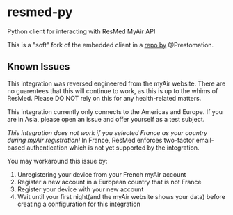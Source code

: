 # resmed-py
Python client for interacting with ResMed MyAir API

This is a "soft" fork of the embedded client in a [repo by](https://github.com/prestomation/resmed_myair_sensors/) @Prestomation. 

## Known Issues

This integration was reversed engineered from the myAir website. There are no guarentees that this will continue to work, as this is up to the whims of ResMed. Please DO NOT rely on this for any health-related matters.

This integration currently only connects to the Americas and Europe. If you are in Asia, please open an issue and offer yourself as a test subject.

_This integration does not work if you selected France as your country during myAir registration!_
In France, ResMed enforces two-factor email-based authentication which is not yet supported by the integration.

You may workaround this issue by:
1. Unregistering your device from your French myAir account
1. Register a new account in a European country that is not France
1. Register your device with your new account
1. Wait until your first night(and the myAir website shows your data) before creating a configuration for this integration



